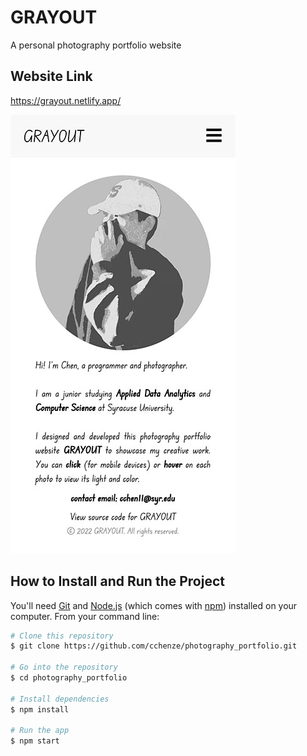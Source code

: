 # GRAYOUT
A personal photography portfolio website

## Website Link
https://grayout.netlify.app/

![](grayout.jpg)

## How to Install and Run the Project
You'll need [Git](https://git-scm.com) and [Node.js](https://nodejs.org/en/download/) (which comes with [npm](http://npmjs.com)) installed on your computer. From your command line:

```bash
# Clone this repository
$ git clone https://github.com/cchenze/photography_portfolio.git

# Go into the repository
$ cd photography_portfolio

# Install dependencies
$ npm install

# Run the app
$ npm start
```

